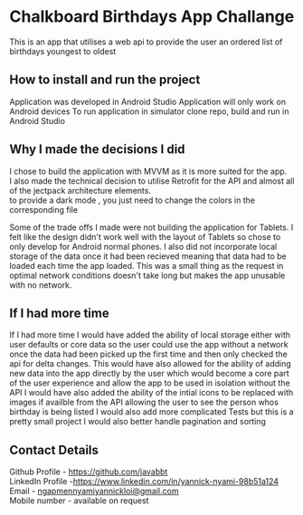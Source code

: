 # Chalkboard Birthdays App Challange

This is an app that utilises a web api to provide the user an ordered list of birthdays youngest to oldest

## How to install and run the project

Application was developed in Android Studio
Application will only work on Android devices
To run application in simulator clone repo, build and run in Android Studio

## Why I made the decisions I did

I chose to build the application with MVVM as it is more suited for the app.\
I also made the technical decision to utilise Retrofit for the API and almost all of the jectpack architecture elements.\
to provide a dark mode , you just need to change the colors in the corresponding file

Some of the trade offs I made were not building the application for Tablets. I felt like the design didn't work well with the layout of Tablets so chose to only develop for Android normal phones.
I also did not incorporate local storage of the data once it had been recieved meaning that data had to be loaded each time the app loaded. This was a small thing as the request in optimal network conditions doesn't take long but makes the app unusable with no network.

## If I had more time

If I had more time I would have added the ability of local storage either with user defaults or core data so the user could use the app without a network once the data had been picked up the first time and then only checked the api for delta changes.
This would have also allowed for the ability of adding new data into the app directly by the user which would become a core part of the user experience and allow the app to be used in isolation without the API
I would have also added the ability of the intial icons to be replaced with images if availble from the API allowing the user to see the person whos birthday is being listed
I would also add more complicated Tests but this is a pretty small project
I would also better handle pagination and sorting

## Contact Details

Github Profile - https://github.com/javabbt \
LinkedIn Profile -https://www.linkedin.com/in/yannick-nyami-98b51a124 \
Email - ngapmennyamiyannickloi@gmail.com \
Mobile number - available on request
